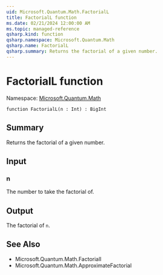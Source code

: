 ```yaml
---
uid: Microsoft.Quantum.Math.FactorialL
title: FactorialL function
ms.date: 02/21/2024 12:00:00 AM
ms.topic: managed-reference
qsharp.kind: function
qsharp.namespace: Microsoft.Quantum.Math
qsharp.name: FactorialL
qsharp.summary: Returns the factorial of a given number.
---
```


# FactorialL function

Namespace: [Microsoft.Quantum.Math](xref:Microsoft.Quantum.Math)

```qsharp
function FactorialL(n : Int) : BigInt
```

## Summary
Returns the factorial of a given number.

## Input
### n
The number to take the factorial of.

## Output
The factorial of `n`.

## See Also
- Microsoft.Quantum.Math.FactorialI
- Microsoft.Quantum.Math.ApproximateFactorial
